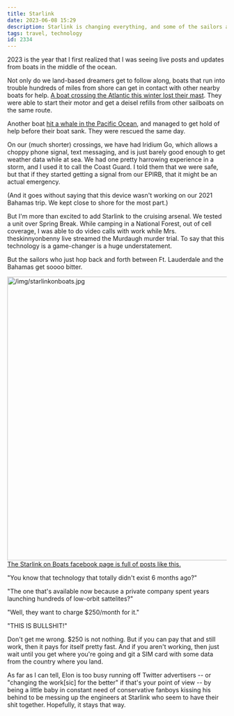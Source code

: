 ```yaml
---
title: Starlink
date: 2023-06-08 15:29
description: Starlink is changing everything, and some of the sailors are maaaaaaddd about it.
tags: travel, technology
id: 2334
---
```

2023 is the year that I first realized that I was seeing live posts and updates from boats in the middle of the ocean.  

Not only do we land-based dreamers get to follow along, boats that run into trouble hundreds of miles from shore can get in contact with other nearby boats for help.  <a href="https://www.worldcruising.com/featuresarticle.aspx?page=S638056656088518963&ArchiveID=4&CategoryID=186&ItemID=272408&src=" target="_blank">A boat crossing the Atlantic this winter lost their mast</a>.  They were able to start their motor and get a deisel refills from other sailboats on the same route.

Another boat <a href="https://www.nytimes.com/2023/03/30/world/asia/sailboat-whale-rescue-pacific.html#:~:text=After%20the%20collision%20in%20the,from%20a%20satellite%20internet%20signal.&text=When%20Rick%20Rodriguez%27s%20sailboat%20collided,sank%20within%20about%2015%20minutes" target="_blank">hit a whale in the Pacific Ocean</a>, and managed to get hold of help before their boat sank.  They were rescued the same day.  

On our (much shorter) crossings, we have had Iridium Go, which allows a choppy phone signal, text messaging, and is just barely good enough to get weather data while at sea.  We had one pretty harrowing experience in a storm, and I used it to call the Coast Guard.  I told them that we were safe, but that if they started getting a signal from our EPIRB, that it might be an actual emergency. 

(And it goes without saying that this device wasn't working on our 2021 Bahamas trip.  We kept close to shore for the most part.) 

But I'm more than excited to add Starlink to the cruising arsenal.  We tested a unit over Spring Break.  While camping in a National Forest, out of cell coverage, I was able to do video calls with work while Mrs. theskinnyonbenny live streamed the Murdaugh murder trial.  To say that this technology is a game-changer is a huge understatement.

But the sailors who just hop back and forth between Ft. Lauderdale and the Bahamas get soooo bitter.  

<a class="lightview centered" href="/img/starlinkonboats.jpg" data-lightview-caption="The Starlink on Boats facebook page is full of posts like this." data-lightview-group="group1"><img src="/img/starlinkonboats.jpg" alt="/img/starlinkonboats.jpg" width="650px"><br><span class="caption">The Starlink on Boats facebook page is full of posts like this.</span></a>  

"You know that technology that totally didn't exist 6 months ago?"

"The one that's available now because a private company spent years launching hundreds of low-orbit sattelites?"

"Well, they want to charge $250/month for it."

"THIS IS BULLSHIT!"

Don't get me wrong.  $250 is not nothing.  But if you can pay that and still work, then it pays for itself pretty fast.  And if you aren't working, then just wait until you get where you're going and git a SIM card with some data from the country where you land.

As far as I can tell, Elon is too busy running off Twitter advertisers -- or "changing the work[sic] for the better" if that's your point of view -- by being a little baby in constant need of conservative fanboys kissing his behind to be messing up the engineers at Starlink who seem to have their shit together.  Hopefully, it stays that way.
